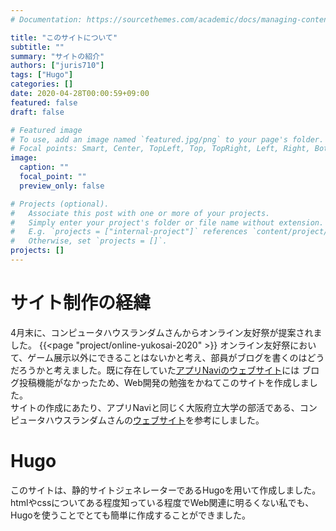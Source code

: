 ```yaml
---
# Documentation: https://sourcethemes.com/academic/docs/managing-content/

title: "このサイトについて"
subtitle: ""
summary: "サイトの紹介"
authors: ["juris710"]
tags: ["Hugo"]
categories: []
date: 2020-04-28T00:00:59+09:00
featured: false
draft: false

# Featured image
# To use, add an image named `featured.jpg/png` to your page's folder.
# Focal points: Smart, Center, TopLeft, Top, TopRight, Left, Right, BottomLeft, Bottom, BottomRight.
image:
  caption: ""
  focal_point: ""
  preview_only: false

# Projects (optional).
#   Associate this post with one or more of your projects.
#   Simply enter your project's folder or file name without extension.
#   E.g. `projects = ["internal-project"]` references `content/project/deep-learning/index.md`.
#   Otherwise, set `projects = []`.
projects: []
---
```

# サイト制作の経緯
4月末に、コンピュータハウスランダムさんからオンライン友好祭が提案されました。
{{<page "project/online-yukosai-2020" >}}
オンライン友好祭において、ゲーム展示以外にできることはないかと考え、部員がブログを書くのはどうだろうかと考えました。既に存在していた[アプリNaviのウェブサイト](https://opuappnavi.com/#/)には
ブログ投稿機能がなかったため、Web開発の勉強をかねてこのサイトを作成しました。  
サイトの作成にあたり、アプリNaviと同じく大阪府立大学の部活である、コンピュータハウスランダムさんの[ウェブサイト](https://ch-random.net/)を参考にしました。
# Hugo
このサイトは、静的サイトジェネレーターであるHugoを用いて作成しました。htmlやcssについてある程度知っている程度でWeb関連に明るくない私でも、Hugoを使うことでとても簡単に作成することができました。